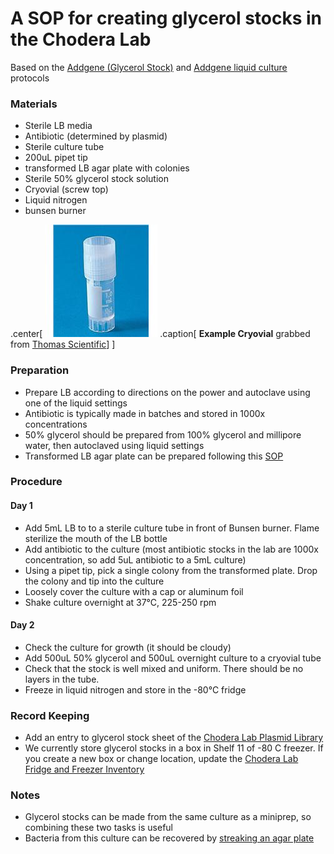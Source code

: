 # A SOP for creating glycerol stocks in the Chodera Lab 

Based on the [Addgene (Glycerol Stock)](https://www.addgene.org/protocols/create-glycerol-stock/) and [Addgene liquid culture](https://www.addgene.org/protocols/inoculate-bacterial-culture/) protocols 

### Materials 
* Sterile LB media 
* Antibiotic (determined by plasmid)
* Sterile culture tube 
* 200uL pipet tip 
* transformed LB agar plate with colonies 
* Sterile 50% glycerol stock solution 
* Cryovial (screw top) 
* Liquid nitrogen 
* bunsen burner 


.center[
![cryovial](images/cryovial.jpg "Example from Thomas Scientific Website")
.caption[
**Example Cryovial** grabbed from [Thomas Scientific](https://www.thomassci.com/Laboratory-Supplies/Cryogenic-Vials/_/CRYOGENIC-VIALS-AND-CONTAINERS?q=Cryotube)]
]

### Preparation 

* Prepare LB according to directions on the power and autoclave using one of the liquid settings
* Antibiotic is typically made in batches and stored in 1000x concentrations 
* 50% glycerol should be prepared from 100% glycerol and millipore water, then autoclaved using liquid settings 
* Transformed LB agar plate can be prepared following this [SOP](https://github.com/choderalab/wetlab-protocols/blob/master/Competent_Cells_Transformation/Transformation.md)

### Procedure 

#### Day 1 
* Add 5mL LB to to a sterile culture tube in front of Bunsen burner. Flame sterilize the mouth of the LB bottle 
* Add antibiotic to the culture (most antibiotic stocks in the lab are 1000x concentration, so add 5uL antibiotic to a 5mL culture)
* Using a pipet tip, pick a single colony from the transformed plate. Drop the colony and tip into the culture 
* Loosely cover the culture with a cap or aluminum foil  
* Shake culture overnight at 37°C, 225-250 rpm

#### Day 2
* Check the culture for growth (it should be cloudy) 
* Add 500uL 50% glycerol and 500uL overnight culture to a cryovial tube 
* Check that the stock is well mixed and uniform. There should be no layers in the tube. 
* Freeze in liquid nitrogen and store in the -80°C fridge 


### Record Keeping

* Add an entry to glycerol stock sheet of the [Chodera Lab Plasmid Library](https://docs.google.com/spreadsheets/d/1b-H7a3in7lu-r7KzwA7vuxOoumuTF1xGWB-hPrwuYCw/edit?usp=drive_web)
* We currently store glycerol stocks in a box in Shelf 11 of -80 C freezer. If you create a new box or change location, update the [Chodera Lab Fridge and Freezer Inventory](https://docs.google.com/spreadsheets/d/1F-x4JrbIAd96WqROiASZuANYdQVlM8HLVpmyp_6wbBY/edit#gid=1071795149)

### Notes

* Glycerol stocks can be made from the same culture as a miniprep, so combining these two tasks is useful
* Bacteria from this culture can be recovered by [streaking an agar plate](https://www.addgene.org/protocols/streak-plate/)